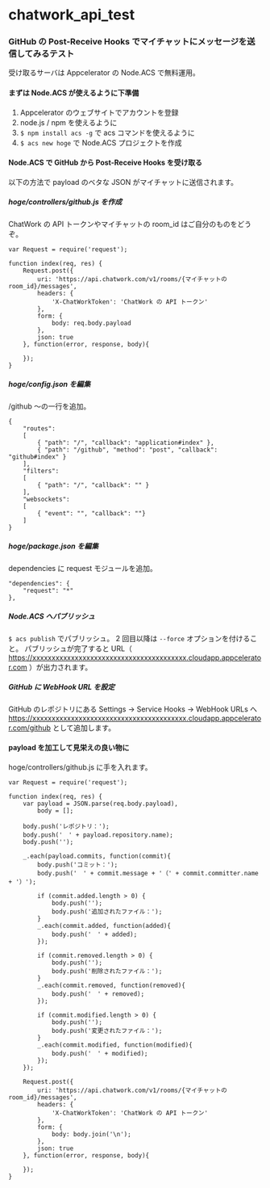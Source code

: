 chatwork_api_test
=================

### GitHub の Post-Receive Hooks でマイチャットにメッセージを送信してみるテスト

受け取るサーバは Appcelerator の Node.ACS で無料運用。

#### まずは Node.ACS が使えるように下準備

1. Appcelerator のウェブサイトでアカウントを登録
2. node.js / npm を使えるように
3. ```$ npm install acs -g``` で acs コマンドを使えるように
4. ```$ acs new hoge``` で Node.ACS プロジェクトを作成

#### Node.ACS で GitHub から Post-Receive Hooks を受け取る

以下の方法で payload のベタな JSON がマイチャットに送信されます。

##### hoge/controllers/github.js を作成

ChatWork の API トークンやマイチャットの room_id はご自分のものをどうぞ。

	var Request = require('request');

	function index(req, res) {
		Request.post({
			uri: 'https://api.chatwork.com/v1/rooms/{マイチャットの room_id}/messages',
			headers: {
				'X-ChatWorkToken': 'ChatWork の API トークン'
			},
			form: {
				body: req.body.payload
			},
			json: true
		}, function(error, response, body){

		});
	}

##### hoge/config.json を編集

/github 〜の一行を追加。

	{
		"routes":
		[
			{ "path": "/", "callback": "application#index" },
			{ "path": "/github", "method": "post", "callback": "github#index" }
		],
		"filters":
		[
			{ "path": "/", "callback": "" }
		],
		"websockets":
		[
			{ "event": "", "callback": ""}
		]
	}

##### hoge/package.json を編集

dependencies に request モジュールを追加。

	"dependencies": {
		"request": "*"
	},

##### Node.ACS へパブリッシュ

```$ acs publish``` でパブリッシュ。
2 回目以降は ```--force``` オプションを付けること。
パブリッシュが完了すると URL（ https://xxxxxxxxxxxxxxxxxxxxxxxxxxxxxxxxxxxxxxxx.cloudapp.appcelerator.com ）が出力されます。

##### GitHub に WebHook URL を設定

GitHub のレポジトリにある Settings → Service Hooks → WebHook URLs へ https://xxxxxxxxxxxxxxxxxxxxxxxxxxxxxxxxxxxxxxxx.cloudapp.appcelerator.com/github として追加します。

#### payload を加工して見栄えの良い物に

hoge/controllers/github.js に手を入れます。

	var Request = require('request');

	function index(req, res) {
		var payload = JSON.parse(req.body.payload),
			body = [];

		body.push('レポジトリ：');
		body.push('　' + payload.repository.name);
		body.push('');

		_.each(payload.commits, function(commit){
			body.push('コミット：');
			body.push('　' + commit.message + '（' + commit.committer.name + '）');

			if (commit.added.length > 0) {
				body.push('');
				body.push('追加されたファイル：');
			}
			_.each(commit.added, function(added){
				body.push('　' + added);
			});

			if (commit.removed.length > 0) {
				body.push('');
				body.push('削除されたファイル：');
			}
			_.each(commit.removed, function(removed){
				body.push('　' + removed);
			});

			if (commit.modified.length > 0) {
				body.push('');
				body.push('変更されたファイル：');
			}
			_.each(commit.modified, function(modified){
				body.push('　' + modified);
			});
		});

		Request.post({
			uri: 'https://api.chatwork.com/v1/rooms/{マイチャットの room_id}/messages',
			headers: {
				'X-ChatWorkToken': 'ChatWork の API トークン'
			},
			form: {
				body: body.join('\n');
			},
			json: true
		}, function(error, response, body){

		});
	}
